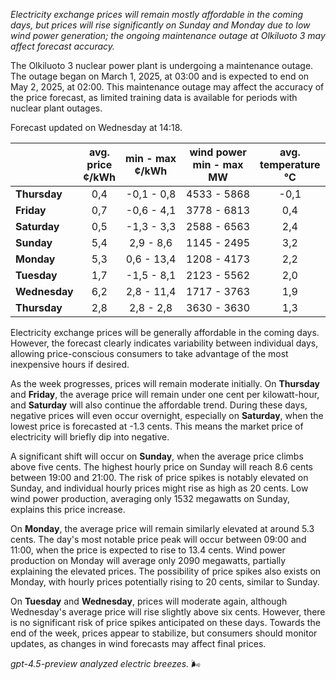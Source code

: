*Electricity exchange prices will remain mostly affordable in the coming days, but prices will rise significantly on Sunday and Monday due to low wind power generation; the ongoing maintenance outage at Olkiluoto 3 may affect forecast accuracy.*

The Olkiluoto 3 nuclear power plant is undergoing a maintenance outage. The outage began on March 1, 2025, at 03:00 and is expected to end on May 2, 2025, at 02:00. This maintenance outage may affect the accuracy of the price forecast, as limited training data is available for periods with nuclear plant outages.

Forecast updated on Wednesday at 14:18.

|              | avg.<br>price<br>¢/kWh | min - max<br>¢/kWh | wind power<br>min - max<br>MW | avg.<br>temperature<br>°C |
|:-------------|:----------------------:|:------------------:|:-----------------------------:|:-------------------------:|
| **Thursday** |          0,4           |    -0,1 - 0,8      |         4533 - 5868           |           -0,1            |
| **Friday**   |          0,7           |    -0,6 - 4,1      |         3778 - 6813           |            0,4            |
| **Saturday** |          0,5           |    -1,3 - 3,3      |         2588 - 6563           |            2,4            |
| **Sunday**   |          5,4           |     2,9 - 8,6      |         1145 - 2495           |            3,2            |
| **Monday**   |          5,3           |     0,6 - 13,4     |         1208 - 4173           |            2,2            |
| **Tuesday**  |          1,7           |    -1,5 - 8,1      |         2123 - 5562           |            2,0            |
| **Wednesday**|          6,2           |     2,8 - 11,4     |         1717 - 3763           |            1,9            |
| **Thursday** |          2,8           |     2,8 - 2,8      |         3630 - 3630           |            1,3            |

Electricity exchange prices will be generally affordable in the coming days. However, the forecast clearly indicates variability between individual days, allowing price-conscious consumers to take advantage of the most inexpensive hours if desired.

As the week progresses, prices will remain moderate initially. On **Thursday** and **Friday**, the average price will remain under one cent per kilowatt-hour, and **Saturday** will also continue the affordable trend. During these days, negative prices will even occur overnight, especially on **Saturday**, when the lowest price is forecasted at -1.3 cents. This means the market price of electricity will briefly dip into negative.

A significant shift will occur on **Sunday**, when the average price climbs above five cents. The highest hourly price on Sunday will reach 8.6 cents between 19:00 and 21:00. The risk of price spikes is notably elevated on Sunday, and individual hourly prices might rise as high as 20 cents. Low wind power production, averaging only 1532 megawatts on Sunday, explains this price increase.

On **Monday**, the average price will remain similarly elevated at around 5.3 cents. The day's most notable price peak will occur between 09:00 and 11:00, when the price is expected to rise to 13.4 cents. Wind power production on Monday will average only 2090 megawatts, partially explaining the elevated prices. The possibility of price spikes also exists on Monday, with hourly prices potentially rising to 20 cents, similar to Sunday.

On **Tuesday** and **Wednesday**, prices will moderate again, although Wednesday's average price will rise slightly above six cents. However, there is no significant risk of price spikes anticipated on these days. Towards the end of the week, prices appear to stabilize, but consumers should monitor updates, as changes in wind forecasts may affect final prices.

*gpt-4.5-preview analyzed electric breezes.* 🌬️
